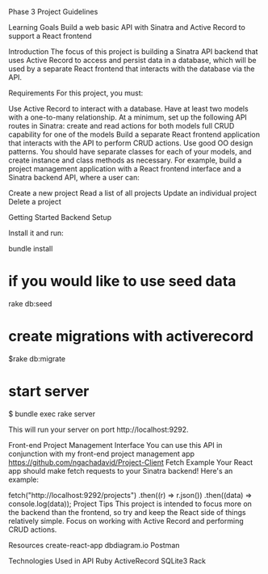 Phase 3 Project Guidelines

Learning Goals
Build a web basic API with Sinatra and Active Record to support a React frontend

Introduction
The focus of this project is building a Sinatra API backend that uses Active Record to access and persist data in a database, which will be used by a separate React frontend that interacts with the database via the API.

Requirements
For this project, you must:

Use Active Record to interact with a database.
Have at least two models with a one-to-many relationship.
At a minimum, set up the following API routes in Sinatra:
create and read actions for both models
full CRUD capability for one of the models
Build a separate React frontend application that interacts with the API to perform CRUD actions.
Use good OO design patterns. You should have separate classes for each of your models, and create instance and class methods as necessary.
For example, build a project management application with a React frontend interface and a Sinatra backend API, where a user can:

Create a new project
Read a list of all projects
Update an individual project
Delete a project

Getting Started
Backend Setup

Install it and run:

bundle install

# if you would like to use seed data
rake db:seed

# create migrations with activerecord
$rake db:migrate

# start server
$ bundle exec rake server

This will run your server on port http://localhost:9292.

Front-end Project Management Interface
You can use this API in conjunction with my front-end project management app https://github.com/ngachadavid/Project-Client
Fetch Example
Your React app should make fetch requests to your Sinatra backend! Here's an example:

fetch("http://localhost:9292/projects")
  .then((r) => r.json())
  .then((data) => console.log(data));
Project Tips
This project is intended to focus more on the backend than the frontend, so try and keep the React side of things relatively simple. Focus on working with Active Record and performing CRUD actions.

Resources
create-react-app
dbdiagram.io
Postman

Technologies Used in API
Ruby
ActiveRecord
SQLite3
Rack